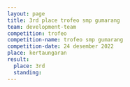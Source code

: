 ```yaml
---
layout: page
title: 3rd place trofeo smp gumarang
team: development-team
competition: trofeo
competition-name: trofeo smp gumarang
competition-date: 24 desember 2022
place: kertaungaran
result:
  place: 3rd
  standing:
---
```

